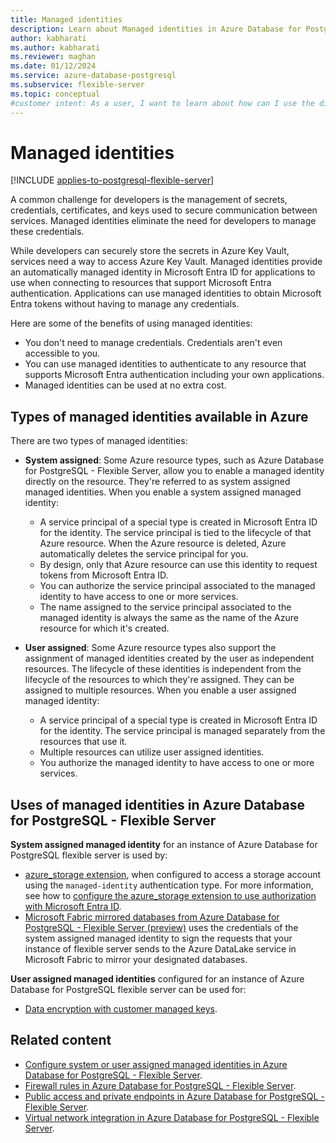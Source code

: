 ```yaml
---
title: Managed identities
description: Learn about Managed identities in Azure Database for PostgreSQL - Flexible Server.
author: kabharati
ms.author: kabharati
ms.reviewer: maghan
ms.date: 01/12/2024
ms.service: azure-database-postgresql
ms.subservice: flexible-server
ms.topic: conceptual
#customer intent: As a user, I want to learn about how can I use the different types of managed identities in an Azure Database for PostgreSQL flexible server.
---
```


# Managed identities

[!INCLUDE [applies-to-postgresql-flexible-server](~/reusable-content/ce-skilling/azure/includes/postgresql/includes/applies-to-postgresql-flexible-server.md)]

A common challenge for developers is the management of secrets, credentials, certificates, and keys used to secure communication between services. Managed identities eliminate the need for developers to manage these credentials.

While developers can securely store the secrets in Azure Key Vault, services need a way to access Azure Key Vault. Managed identities provide an automatically managed identity in Microsoft Entra ID for applications to use when connecting to resources that support Microsoft Entra authentication. Applications can use managed identities to obtain Microsoft Entra tokens without having to manage any credentials.

Here are some of the benefits of using managed identities:

- You don't need to manage credentials. Credentials aren't even accessible to you.
- You can use managed identities to authenticate to any resource that supports Microsoft Entra authentication including your own applications.
- Managed identities can be used at no extra cost.

## Types of managed identities available in Azure

There are two types of managed identities:

- **System assigned**: Some Azure resource types, such as Azure Database for PostgreSQL - Flexible Server, allow you to enable a managed identity directly on the resource. They're referred to as system assigned managed identities. When you enable a system assigned managed identity: 
    - A service principal of a special type is created in Microsoft Entra ID for the identity. The service principal is tied to the lifecycle of that Azure resource. When the Azure resource is deleted, Azure automatically deletes the service principal for you.
    - By design, only that Azure resource can use this identity to request tokens from Microsoft Entra ID.
    - You can authorize the service principal associated to the managed identity to have access to one or more services.
    - The name assigned to the service principal associated to the managed identity is always the same as the name of the Azure resource for which it's created.    

- **User assigned**: Some Azure resource types also support the assignment of managed identities created by the user as independent resources. The lifecycle of these identities is independent from the lifecycle of the resources to which they're assigned. They can be assigned to multiple resources. When you enable a user assigned managed identity:
    - A service principal of a special type is created in Microsoft Entra ID for the identity. The service principal is managed separately from the resources that use it. 
    - Multiple resources can utilize user assigned identities.
    - You authorize the managed identity to have access to one or more services.

## Uses of managed identities in Azure Database for PostgreSQL - Flexible Server

**System assigned managed identity** for an instance of Azure Database for PostgreSQL flexible server is used by:

- [azure_storage extension](concepts-storage-extension.md), when configured to access a storage account using the `managed-identity` authentication type. For more information, see how to [configure the azure_storage extension to use authorization with Microsoft Entra ID](how-to-use-pg-azure-storage.md#to-use-authorization-with-microsoft-entra-id).
- [Microsoft Fabric mirrored databases from Azure Database for PostgreSQL - Flexible Server (preview)](https://techcommunity.microsoft.com/blog/adforpostgresql/mirroring-azure-database-for-postgresql-flexible-server-in-microsoft-fabric---pr/4251876) uses the credentials of the system assigned managed identity to sign the requests that your instance of flexible server sends to the Azure DataLake service in Microsoft Fabric to mirror your designated databases.

**User assigned managed identities** configured for an instance of Azure Database for PostgreSQL flexible server can be used for:

- [Data encryption with customer managed keys](concepts-data-encryption.md).

## Related content

- [Configure system or user assigned managed identities in Azure Database for PostgreSQL - Flexible Server](how-to-configure-managed-identities.md).
- [Firewall rules in Azure Database for PostgreSQL - Flexible Server](concepts-firewall-rules.md).
- [Public access and private endpoints in Azure Database for PostgreSQL - Flexible Server](concepts-networking-public.md).
- [Virtual network integration in Azure Database for PostgreSQL - Flexible Server](concepts-networking-private.md).
